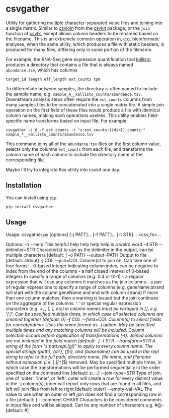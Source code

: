 # csvgather

Utility for gathering multiple character-separated value files and joining into
a single matrix. Similar to [csvjoin](http://csvkit.readthedocs.io/en/latest/scripts/csvjoin.html)
from the [csvkit](http://csvkit.readthedocs.io) package, or the `join` function
of [csvtk](bioinf.shenwei.me/csvtk), except allows column headers to be renamed
based on the filename. This is an extremely common operation in, e.g.
bioinformatic analyses, when the same utility, which produces a file with static
headers, is produced for many files, differing only in some portion of the
filename.

For example, the RNA-Seq gene expression quantification tool
[kallisto](https://pachterlab.github.io/kallisto/about) produces a directory that
contains a file that is always named `abundance.tsv`, which has columns

    target_id length eff_length est_counts tpm

To differentiate between samples, the directory is often named to include the
sample name, e.g. `sample_A__kallisto_counts/abundance.tsv`. Downstream analysis
steps often require the `est_counts` columns from many samples files to be
concatenated into a single matrix file. A simple join operation on the first
field of these files would produce a file with identical column names, making
such operations useless. This utility enables field-specific name transforms
based on input file. For example:

    csvgather -j 0 -f est_counts -t "s:est_counts:{{dir}}_counts:" sample_*__kallisto_counts/abundance.tsv

This command joins all of the `abundance.tsv` files on the first column value,
selects only the columns `est_counts` from each file, and transforms the column
name of each column to include the directory name of the corresponding file.

Maybe I'll try to integrate this utility into csvkit one day.

## Installation

You can install using `pip`:

    pip install csvgather

## Usage

Usage: csvgather.py [options] [-j PATT]... [-f PATT]... [-t STR]... <csv_fn>...

Options:
  -h --help               This helpful help help help help is a weird word
  -d STR --delimiter=STR  Character(s) to use as the delimiter in the output,
                          can be multiple characters [default:  ]
  -o PATH --output=PATH   Output to file [default: stdout]
  -j COL --join=COL       Column(s) to join on. Can take one of four forms:
                            - 0-based integer indicating column index, can be
                              negative to index from the end of the columns
                            - a half closed interval of 0-based integers to
                              specify a range of columns (e.g. 0:4 or 0:-1)
                            - a regular expression that will use any columns it
                              matches as the join columns
                            - a pair of regular expressions to specify a range
                              of columns (e.g. geneName:strand will start with
                              the column geneName and end with column strand)
                          If more than one column matches, then a warning is
                          issued but the join continues on the aggregate of the
                          columns. ':' or special regular expression characters
                          (e.g. +, *, [, ], etc) in column names must be
                          wrapped in [], e.g. '[:]'. Can be specified multiple
                          times, in which case all selected columns are unioned
                          together [default: 0]
  -f COL --field=COL      Column(s) to select fields for concatenation. Uses
                          the same format as -j option. May be specified
                          multiple times and any matching columns will be
                          included. Column selection occurs before application
                          of transformations (-t). Joined columns are not
                          included in the field match [default: .]
  -t STR --transform=STR  A string of the form "s:patt:repl:[gi]" to apply to
                          every column name. The special strings {path}, {dir},
                          {fn}, and {basename} can be used in the repl string to
                          refer to the full path, directory name, file name,
                          and filename without extension (i.e. [.][^.]*$)
                          removed. May be specified multiple times, in which
                          case the transformations will be performed
                          sequentially in the order specified on the command
                          line [default: s:.:.:]
  --join-type=STR         Type of join, one of 'outer', 'inner', or 'left'.
                          outer will create a row for every distinct value in
                          the -j column(s), inner will report only rows that
                          are found in all files, and left will join files from
                          left to right [default: outer]
  --empty-val=VAL         The value to use when an outer or left join does not
                          find a corresponding row in a file [default: ]
  --comment CHARS         Characters to be considered comments in input files
                          and will be skipped. Can be any number of characters
                          e.g. #@- [default: #]

